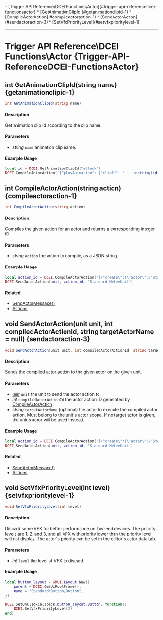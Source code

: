 <div id="toc" markdown="1">
- [Trigger API Reference\DCEI Functions\Actor](#trigger-api-referencedcei-functionsactor)
  * [GetAnimationClipId](#getanimationclipid-1)
  * [CompileActorAction](#compileactoraction-1)
  * [SendActorAction](#sendactoraction-3)
  * [SetVfxPriorityLevel](#setvfxprioritylevel-1)

</div>

***

# [Trigger API Reference](Trigger-API-Reference)\\DCEI Functions\Actor {Trigger-API-ReferenceDCEI-FunctionsActor}

[](overview-start)

[](overview-end)

## int GetAnimationClipId(string name) {getanimationclipid-1}
```cs
int GetAnimationClipId(string name)
```
#### Description
[](description-start)
Get animation clip Id according to the clip name.
[](description-end)

#### Parameters
[](parameters-start)
- *string* `name` animation clip name.

[](parameters-end)

#### Example Usage
[](example-usage-start)
```lua
local id = DCEI.GetAnimationClipId("attack")
DCEI.CompileActorAction('{"playAnimation": {"clipId": ' .. tostring(id) .. '}}')
```
[](example-usage-end)

[](extra-section-start)

[](extra-section-end)

## int CompileActorAction(string action) {compileactoraction-1}
```cs
int CompileActorAction(string action)
```
#### Description
[](description-start)
Compiles the given action for an actor and returns a corresponding integer ID.
[](description-end)

#### Parameters
[](parameters-start)
- *string* `action` the action to compile, as a JSON string.

[](parameters-end)

#### Example Usage
[](example-usage-start)
```lua
local action_id = DCEI.CompileActorAction("{\"create\":{\"actor\":\"Standard RangedUnit\"}}")
DCEI.SendActorAction(unit, action_id, "Standard MeleeUnit")
```
[](example-usage-end)

[](extra-section-start)
#### Related
- [SendActorMessage()](Mods-Core#sendactormessage)
- [Actions](Data-ActorEvent#actions)
[](extra-section-end)

## void SendActorAction(unit unit, int compiledActorActionId, string targetActorName = null) {sendactoraction-3}
```cs
void SendActorAction(unit unit, int compiledActorActionId, string targetActorName = null)
```
#### Description
[](description-start)
Sends the compiled actor action to the given actor on the given unit.
[](description-end)

#### Parameters
[](parameters-start)
- *[unit](Trigger-API-Reference-DCEI-Types#unit)* `unit` the unit to send the actor action to.
- *int* `compiledActorActionId` the actor action ID generated by [CompileActorAction](Trigger-API-Reference-DCEI-Functions-Actor#compileactoraction-1)
- *string* `targetActorName` (optional) the actor to execute the compiled actor action. Must belong to the unit's actor scope. If no target actor is given, the unit's actor will be used instead.

[](parameters-end)

#### Example Usage
[](example-usage-start)
```lua
local action_id = DCEI.CompileActorAction("{\"create\":{\"actor\":\"Standard RangedUnit\"}}")
DCEI.SendActorAction(unit, action_id, "Standard MeleeUnit")
```
[](example-usage-end)

[](extra-section-start)
#### Related
- [SendActorMessage()](Mods-Core#sendactormessage)
- [Actions](Data-ActorEvent#actions)
[](extra-section-end)

## void SetVfxPriorityLevel(int level) {setvfxprioritylevel-1}
```cs
void SetVfxPriorityLevel(int level)
```
#### Description
[](description-start)
Discard some VFX for better performance on low-end devices. The priority levels are 1, 2, and 3, and all VFX with priority lower than the priority level will not display. The actor's priority can be set in the editor's actor data tab. 
[](description-end)

#### Parameters
[](parameters-start)
- *int* `level` the level of VFX to discard.

[](parameters-end)

#### Example Usage
[](example-usage-start)
```lua
local button_layout = GMUI.Layout.New({
    parent = DCEI.GetUiRootFrame(),
    name = "Standard/Button/Button",
})

DCEI.SetOnClickCallback(button_layout.Button, function()
    DCEI.SetVfxPriorityLevel(2)
end)
```
[](example-usage-end)

[](extra-section-start)

[](extra-section-end)

